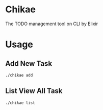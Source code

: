 # Chikae
The TODO management tool on CLI by Elixir

# Usage

## Add New Task
`./chikae add`

## List View All Task
`./chikae list`
